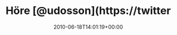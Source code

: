 ---
retweeted: false
source: <a href="http://twitter.com" rel="nofollow">Twitter Web Client</a>
entities:
  hashtags: []
  symbols: []
  user_mentions:
  - name: "@jens_p@mastodon.social"
    screen_name: udosson
    indices:
    - '5'
    - '13'
    id_str: '21851603'
    id: '21851603'
  - name: Marc Böttler
    screen_name: marcshark
    indices:
    - '32'
    - '42'
    id_str: '15440623'
    id: '15440623'
  urls: []
display_text_range:
- '0'
- '48'
favorite_count: '0'
id_str: '16472249251'
truncated: false
retweet_count: '0'
id: '16472249251'
created_at: Fri Jun 18 14:01:19 +0000 2010
favorited: false
full_text: Höre [@udosson](https://twitter.com/udosson) und denk' mir den [@marcshark](https://twitter.com/marcshark)
  dazu.
lang: de
tags:
- pesos:twitter
date: '2010-06-18T14:01:19+00:00'
src: https://twitter.com/bascht/status/16472249251
original_url: https://twitter.com/bascht/status/16472249251
type: twitter_tweet
text: Höre [@udosson](https://twitter.com/udosson) und denk' mir den [@marcshark](https://twitter.com/marcshark)
  dazu.
title: Höre [@udosson](https://twitter

---